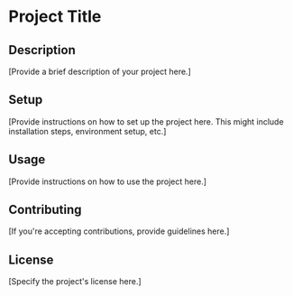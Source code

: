 # Project Title

## Description

[Provide a brief description of your project here.]

## Setup

[Provide instructions on how to set up the project here. This might include installation steps, environment setup, etc.]

## Usage

[Provide instructions on how to use the project here.]

## Contributing

[If you're accepting contributions, provide guidelines here.]

## License

[Specify the project's license here.]
